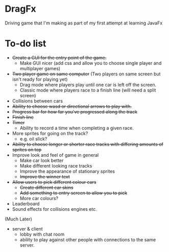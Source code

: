 DragFx
======

Driving game that I'm making as part of my first attempt at learning JavaFx

To-do list
==========

- ~~Create a GUI for the entry point of the game.~~
	- Make GUI nicer (add css and allow you to choose single player and multiplayer games)
- ~~Two player game on same computer~~ (Two players on same screen but isn't ready for playing yet)
	- Drag mode where players play until one car is left off the screen.
	- Classic mode where players race to a finish line (will need a split screen)
- Collisions between cars
- ~~Ability to choose wasd or directional arrows to play with.~~
- ~~Progress bar for how far you've progressed along the track~~
- ~~Finish line~~
- ~~Timer~~ 
	- Ability to record a time when completing a given race.
- More sprites for going on the track?
	- e.g. oil slick?
- ~~Ability to choose longer or shorter race tracks with differing amounts of sprites on top~~
- Improve look and feel of game in general
	- Make car look better
	- Make different looking race tracks
	- Improve the appearance of stationary sprites
	- ~~Improve the winner text~~
- ~~Allow users to pick different colour cars~~
	- ~~Create different car skins~~
	- ~~Add something to entry screen to allow you to pick~~
	- More car colours?
- Leaderboard
- Sound effects for collisions engines etc.


(Much Later)
- server & client
	- lobby with chat room
	- ability to play against other people with connections to the same server.